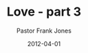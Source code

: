 ---
lunr: "true"
title: "Love - part 3"
author: "Pastor Frank Jones"
postDate: "04-01-2012"
date: 2012-04-01
category: "sermons"
slug: "2012/04/Love_part3"
icon: microphone
audioLink: "Love_part3"
tags: [love, end times]
mp3: "Love_part3/04012012.mp3"
ogg: "Love_part3/04012012.ogg"
linkurl: "https://archive.org/download/Love_part3/Love_part3_files.xml"
ipath: "https://archive.org/download/Love_part3/04012012.mp3"
layout: sermon.html
---